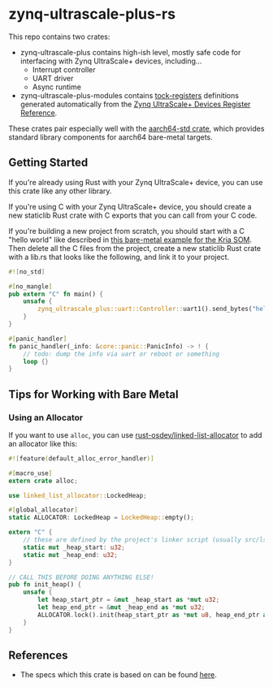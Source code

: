 # zynq-ultrascale-plus-rs

This repo contains two crates:

- zynq-ultrascale-plus contains high-ish level, mostly safe code for interfacing with Zynq UltraScale+ devices, including...
  - Interrupt controller
  - UART driver
  - Async runtime
- zynq-ultrascale-plus-modules contains [tock-registers](https://crates.io/crates/tock-registers) definitions generated automatically from the [Zynq UltraScale+ Devices Register Reference](https://www.xilinx.com/htmldocs/registers/ug1087/ug1087-zynq-ultrascale-registers.html).

These crates pair especially well with the [aarch64-std crate](https://github.com/ccbrown/aarch64-std), which provides standard library components for aarch64 bare-metal targets.

## Getting Started

If you're already using Rust with your Zynq UltraScale+ device, you can use this crate like any other library.

If you're using C with your Zynq UltraScale+ device, you should create a new staticlib Rust crate with C exports that you can call from your C code.

If you're building a new project from scratch, you should start with a C "hello world" like described in [this bare-metal example for the Kria SOM](https://xilinx.github.io/kria-apps-docs/creating_applications/2022.1/build/html/docs/baremetal.html). Then delete all the C files from the project, create a new staticlib Rust crate with a lib.rs that looks like the following, and link it to your project.

```rust
#![no_std]

#[no_mangle]
pub extern "C" fn main() {
    unsafe {
        zynq_ultrascale_plus::uart::Controller::uart1().send_bytes("hello from rust!\n\r");
    }
}

#[panic_handler]
fn panic_handler(_info: &core::panic::PanicInfo) -> ! {
    // todo: dump the info via uart or reboot or something
    loop {}
}
```

## Tips for Working with Bare Metal

### Using an Allocator

If you want to use `alloc`, you can use [rust-osdev/linked-list-allocator](https://github.com/rust-osdev/linked-list-allocator) to add an allocator like this:

```rust
#![feature(default_alloc_error_handler)]

#[macro_use]
extern crate alloc;

use linked_list_allocator::LockedHeap;

#[global_allocator]
static ALLOCATOR: LockedHeap = LockedHeap::empty();

extern "C" {
    // these are defined by the project's linker script (usually src/lscript.ld)
    static mut _heap_start: u32;
    static mut _heap_end: u32;
}

// CALL THIS BEFORE DOING ANYTHING ELSE!
pub fn init_heap() {
    unsafe {
        let heap_start_ptr = &mut _heap_start as *mut u32;
        let heap_end_ptr = &mut _heap_end as *mut u32;
        ALLOCATOR.lock().init(heap_start_ptr as *mut u8, heap_end_ptr as usize - heap_start_ptr as usize);
    }
}
```

## References

- The specs which this crate is based on can be found [here](https://www.xilinx.com/htmldocs/registers/ug1087/ug1087-zynq-ultrascale-registers.html).
